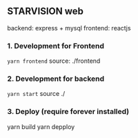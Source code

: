 ## STARVISION web

backend: express + mysql
frontend: reactjs

### 1. Development for Frontend

`yarn frontend`
source: ./frontend

### 2. Development for backend

`yarn start`
source ./

### 3. Deploy (require forever installed)

yarn build
yarn depploy
